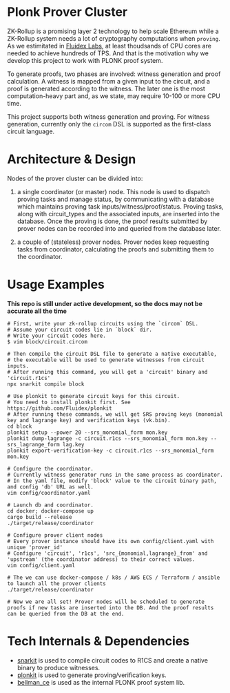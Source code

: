# Plonk Prover Cluster

ZK-Rollup is a promising layer 2 technology to help scale Ethereum while a ZK-Rollup system needs a lot of cryptography computations when `proving`. As we estimitated in [Fluidex Labs](https://github.com/Fluidex), at least thoudsands of CPU cores are needed to achieve hundreds of TPS. And that is the motivation why we develop this project to work with PLONK proof system.

To generate proofs, two phases are involved: witness generation and proof calculation. A witness is mapped from a given input to the circuit, and a proof is generated according to the witness. The later one is the most computation-heavy part and, as we state, may require 10-100 or more CPU time.

This project supports both witness generation and proving. For witness generation, currently only the `circom` DSL is supported as the first-class circuit language.

# Architecture & Design

Nodes of the prover cluster can be divided into:

1. a single coordinator (or master) node. This node is used to dispatch proving tasks and manage status, by communicating with a database which maintains proving task inputs/witness/proof/status. Proving tasks, along with circuit_types and the associated inputs, are inserted into the database. Once the proving is done, the proof results submitted by prover nodes can be recorded into and queried from the database later.

2. a couple of (stateless) prover nodes. Prover nodes keep requesting tasks from coordinator, calculating the proofs and submitting them to the coordinator.

# Usage Examples

**This repo is still under active development, so the docs may not be accurate all the time**

```
# First, write your zk-rollup circuits using the `circom` DSL.
# Assume your circuit codes lie in `block` dir. 
# Write your circuit codes here. 
$ vim block/circuit.circom 

# Then compile the circuit DSL file to generate a native executable,
# the executable will be used to generate witnesses from circuit inputs.
# After running this command, you will get a 'circuit' binary and 'circuit.r1cs'
npx snarkit compile block 

# Use plonkit to generate circuit keys for this circuit.
# You need to install plonkit first. See https://github.com/Fluidex/plonkit
# After running these commands, we will get SRS proving keys (monomial key and lagrange key) and verification keys (vk.bin).
cd block
plonkit setup --power 20 --srs_monomial_form mon.key
plonkit dump-lagrange -c circuit.r1cs --srs_monomial_form mon.key --srs_lagrange_form lag.key
plonkit export-verification-key -c circuit.r1cs --srs_monomial_form mon.key

# Configure the coordinator.
# Currently witness generator runs in the same process as coordinator.
# In the yaml file, modify 'block' value to the circuit binary path, and config 'db' URL as well.
vim config/coordinator.yaml

# Launch db and coordinator.
cd docker; docker-compose up
cargo build --release
./target/release/coordinator

# Configure prover client nodes
# Every prover instance should have its own config/client.yaml with unique 'prover_id'
# Configure 'circuit', 'r1cs', 'src_{monomial,lagrange}_from' and 'upstream' (the coordinator address) to their correct values.
vim config/client.yaml

# The we can use docker-compose / k8s / AWS ECS / Terraform / ansible to launch all the prover clients
./target/release/coordinator

# Now we are all set! Prover nodes will be scheduled to generate proofs if new tasks are inserted into the DB. And the proof results can be queried from the DB at the end.
```

# Tech Internals & Dependencies

+ [snarkit](https://github.com/Fluidex/snarkit) is used to compile circuit codes to R1CS and create a native binary to produce witnesses.   
+ [plonkit](https://github.com/Fluidex/plonkit) is used to generate proving/verification keys.   
+ [bellman_ce](https://github.com/matter-labs/bellman) is used as the internal PLONK proof system lib.   

